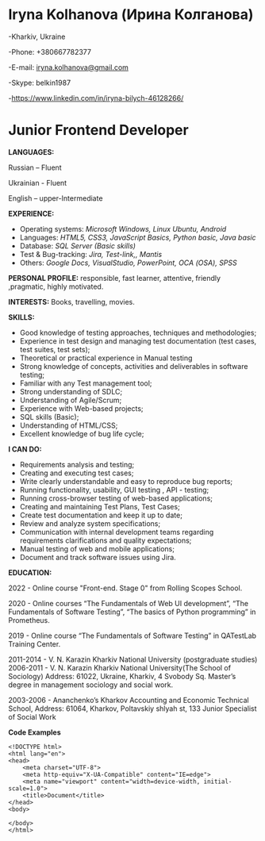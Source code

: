 **Iryna Kolhanova**
(Ирина Колганова)
===================================================

-Kharkiv, Ukraine

-Phone:  +380667782377

-E-mail: iryna.kolhanova@gmail.com

-Skype: belkin1987

-https://www.linkedin.com/in/iryna-bilych-46128266/

Junior Frontend Developer
====================================================
**LANGUAGES:**

 Russian – Fluent 
 
 Ukrainian - Fluent 
 
 English – upper-Intermediate 
 
 
**EXPERIENCE:**

+ Operating systems: *Microsoft Windows, Linux Ubuntu, Android*
+ Languages: *HTML5, CSS3, JavaScript Basics, Python basic, Java basic*
+ Database: *SQL Server (Basic skills)*
+ Test &amp; Bug-tracking: *Jira, Test-link,, Mantis*
+ Others: *Google Docs, VisualStudio, PowerPoint, ОСА (OSA), SPSS*

**PERSONAL PROFILE:** responsible, fast learner, attentive, friendly ,pragmatic, highly motivated.

**INTERESTS:** Books, travelling, movies.

**SKILLS:**

+ Good knowledge of testing approaches, techniques and methodologies;
+ Experience in test design and managing test documentation (test cases, test suites, test sets);
+ Theoretical or practical experience in Manual testing
+ Strong knowledge of concepts, activities and deliverables in software testing;
+ Familiar with any Test management tool;
+ Strong understanding of SDLC;
+ Understanding of Agile/Scrum;
+ Experience with Web-based projects;
+ SQL skills (Basic);
+ Understanding of HTML/CSS;
+ Excellent knowledge of bug life cycle;

**I CAN DO:**

- Requirements analysis and testing;
- Creating and executing test cases;
- Write clearly understandable and easy to reproduce bug reports;
- Running functionality, usability, GUI testing , API - testing;
- Running cross-browser testing of web-based applications;
- Creating and maintaining Test Plans, Test Cases;
- Create test documentation and keep it up to date;
- Review and analyze system specifications;
- Communication with internal development teams regarding requirements clarifications and quality expectations;
- Manual testing of web and mobile applications;
- Document and track software issues using Jira.
 

**EDUCATION:**

2022 - Online course "Front-end. Stage 0" from Rolling Scopes School.

2020 - Online courses “The Fundamentals of Web UI development”, “The Fundamentals of Software Testing”, “The basics of Python programming” in Prometheus.

2019 - Online course “The Fundamentals of Software Testing” in QATestLab Training Center.

2011-2014 - V. N. Karazin Kharkiv National University (postgraduate studies) 
2006-2011 - V. N. Karazin Kharkiv National University(The School of Sociology)
Address: 61022, Ukraine, Kharkiv, 4 Svobody Sq.
Master’s degree in management sociology and social work.

2003-2006 -  Ananchenko’s Kharkov Accounting and Economic Technical School,
Address: 61064, Kharkov, Poltavskiy shlyah st, 133 
Junior Specialist of Social Work

**Code Examples**

```
<!DOCTYPE html>
<html lang="en">
<head>
    <meta charset="UTF-8">
    <meta http-equiv="X-UA-Compatible" content="IE=edge">
    <meta name="viewport" content="width=device-width, initial-scale=1.0">
    <title>Document</title>
</head>
<body>
    
</body>
</html>
```